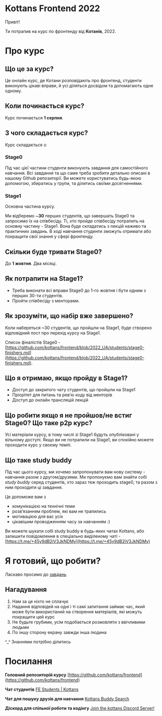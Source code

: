 # Kottans Frontend 2022
Привіт!

Ти потрапив на курс по фронтенду від **Котанів**, 2022. 

# Про курс
## Що це за курс?
Це онлайн курс, де Котани розповідають про фронтенд, студенти виконують цікаві вправи, й усі діляться досвідом та допомагають одне одному.

## Коли починається курс?
Курс починається **1 серпня**.

## З чого складається курс?
Курс складається з: 

### Stage0
Під час цієї частини студенти виконують завдання для самостійного навчання. Всі завдання та що саме треба зробити детально описані в нашому Github репозиторії. Ви можете користуватись будь-якою допомогою, збиратись у групи, та ділитись своїми досягненнями.

### Stage1
Основна частина курсу. 

Ми відберемо ~**30** перших студентів, що завершать Stage0 та запросимо їх на співбесіду. Ті, хто пройде співбесіду потрапить на основну частину - Stage1. Вона буде складатись з лекцій наживо та практичних завдань. В ході навчання студенти зможуть отримати або покращити свої знання у сфері фронтенду.

## Скільки буде тривати Stage0?
До **1 жовтня**. Два місяці.

## Як потрапити на Stage1?
- Треба виконати всі вправи Stage0 до 1-го жовтня і бути одним з перших 30-ти студентів.
- Пройти співбесіду з менторами.

## Як зрозуміти, що набір вже завершено?
Коли набереться ~30 студентів, що пройшли на Stage1, буде створено відповідний пост про перехід курсу на Stage1.

Список фіналістів Stage0 - [https://github.com/kottans/frontend/blob/2022_UA/students/stage0-finishers.md](https://github.com/kottans/frontend/blob/2022_UA/students/stage0-finishers.md).

## Що я отримаю, якщо пройду в Stage1?
- Доступ до закритого чату студентів, що пройшли на Stage1
- Пріорітет для питань та рев’ю коду від менторів
- Доступ до онлайн трансляцій лекцій

## Що робити якщо я не пройшов/не встиг Stage0? Що таке p2p курс?
Усі матеріали курсу, в тому числі зі Stage1 будуть опубліковані у вільному доступі. Якщо ви не потрапили на Stage1, ви спокійно можете проходити курс у своєму темпі.

## Що таке study buddy
Під час цього курсу, ми хочемо запропонувати вам нову систему - навчання разом з другом/друзями. Ми пропонуємо вам знайти собі *study buddy* серед студентів, хто зараз теж проходить stage0, та разом з ним проходити ці завдання.

Це допоможе вам з
- комунікацією на технічні теми
- розв’язанням проблем, які вам не трапились
- мотивацією для вас усіх
- цікавішим проводженням часу за навчанням :)

Ви можете шукати собі study buddy в будь-яких чатах Kottans, або залишити повідомлення в спеціально виділеному чаті - [https://t.me/+45y9dB2iV3JkNDMy](https://t.me/+45y9dB2iV3JkNDMy)

# Я готовий, що робити?
Ласкаво просимо до [завдань](https://github.com/kottans/frontend/blob/2022_UA/contents.md)

## Нагадування
1. Нам за це ніхто не сплачує
1. Надання відповідей на одні і ті самі запитання займає час, який може бути використаний на створення матеріалів, які можуть покращити цей курс
1. Не будьте грубими, усім подобається розмовляти з ввічливими людьми
1. По іншу сторону екрану завжди інша людина

^_^ Знаннями потрібно ділитись

# Посилання
**Головний репозиторій курсу**
[https://github.com/kottans/frontend](https://github.com/kottans/frontend)

**Чат студентів**
[FE Students | Kottans](https://t.me/+ZFDRddnvDKM0MDUy)

**Чат для пошуку друзів для навчання**
[Kottans Buddy Search](https://t.me/+45y9dB2iV3JkNDMy)

**Діскорд для спільної роботи та кодінгу**
[Join the kottans Discord Server!](https://discord.gg/bSZAgh26)
